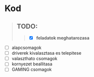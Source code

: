 # Kod
> ## TODO:
>>  - [x] **feladatok meghatarozasa**
  - [ ] alapcsomagok
  - [ ] driverek kivalasztasa es telepitese
  - [ ] valaszthato csomagok
  - [ ] kornyezet beallitasa
  - [ ] GAMING csomagok
